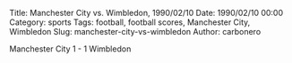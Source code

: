 Title: Manchester City vs. Wimbledon, 1990/02/10
Date: 1990/02/10 00:00
Category: sports
Tags: football, football scores, Manchester City, Wimbledon
Slug: manchester-city-vs-wimbledon
Author: carbonero


Manchester City 1 - 1 Wimbledon
